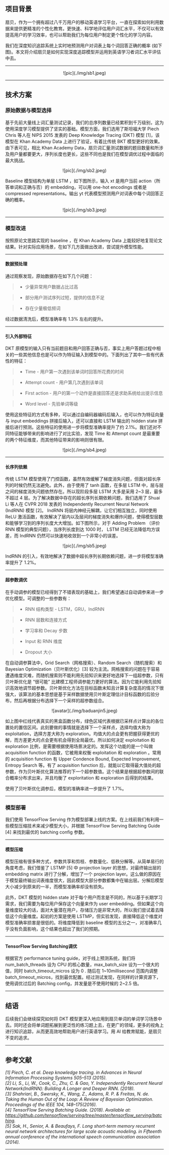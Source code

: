 
## 项目背景

扇贝，作为一个拥有超过八千万用户的移动英语学习平台，一直在探索如何利用数据来提供更精准的个性化教育。更快速、科学地评估用户词汇水平，不仅可以有效提高用户的学习效率，也可以帮助我们为每位用户制定更个性化的学习内容。
 
我们在深度知识追踪系统上实时地预测用户对词表上每个词回答正确的概率 (如下图)。本文将介绍扇贝是如何实现深度追踪模型并运用到英语学习者词汇水平评估中去。

---


<center> ![pic](./img/sb1.jpeg) </center>


---

## 技术方案

### 原始数据与模型选择

基于先前大量线上词汇量测试记录，我们的总序列数量已经累积到千万级别，这为使用深度学习模型提供了坚实的基础。模型方面，我们选用了斯坦福大学 Piech Chris 等人在 NIPS 2015 发表的 Deep Knowledge Tracing (DKT) 模型 [1]，该模型在 Khan Academy Data 上进行了验证，有着比传统 BKT 模型更好的效果。由下表可见，相比 Khan Academy Data，扇贝词汇量测试数据的题目数量和所涉及用户量都要更大，序列长度也更长，这些不同也是我们在模型调优过程中面临的最大挑战。


<center> ![pic](./img/sb2.jpeg) </center>

Baseline 模型结构为单层 LSTM ，如下图所示，输入 xt 是用户当前 action（所答单词和正确与否）的 embedding，可以用 one-hot encodings 或者是 compressed representations。输出 yt 代表模型预测用户对词表中每个词回答正确的概率。

<center> ![pic](./img/sb3.jpeg) </center>

---

### 模型改进

按照原论文思路实现的 baseline ，在 Khan Academy Data 上能较好地复现论文结果。针对实际应用场景，在如下几方面做出改进，尝试提升模型性能。

---

#### 数据预处理

通过观察发现，原始数据存在如下几个问题：

> * 少量异常用户数据占比过高

> * 部分用户测试序列过短，提供的信息不足

> * 存在少量极低频词

经过数据清洗后，模型准确率有 1.3% 左右的提升。

---

#### 引入外部特征

DKT 原模型的输入只有当前题目和用户回答正确与否，事实上用户答题过程中相关的一些其他信息也是可以作为特征输入到模型中的。下面列出了其中一些有代表性的特征：

> * Time - 用户第一次遇到该单词时回答所花费的时间

> * Attempt count - 用户第几次遇到该单词

> * First action - 用户的第一个动作是直接回答还是求助系统给出提示信息

> * Word level - 先验单词等级


使用这些特征的方式有多种，可以通过自编码器编码后输入，也可以作为特征向量与 input embeddings 拼接后输入，还可以直接和 LSTM 输出的 hidden state 拼接后进行预测。这些特征的使用进一步将模型准确率提升了约 2.1%。我们还对不同特征能够带来的影响进行了对比实验，发现 Time 和 Attempt count 是最重要的两个特征维度，而其他特征带来的影响则很有限。

<center>![pic](./img/sb4.jpeg)</center>

---


#### 长序列依赖

传统 LSTM 模型使用了门控函数，虽然有效缓解了梯度消失问题，但面对超长序列的时候仍然无法避免。此外，由于使用了 tanh 函数，在多层 LSTM 中，层与层之间的梯度消失问题依然存在。所以现阶段多层 LSTM 大多是采用 2~3 层，最多不超过 4 层。为了解决数据中存在的超长序列长期依赖问题，我们选用了 Shuai Li 等人在 CVPR 2018 发表的 Independently Recurrent Neural Network (IndRNN) 模型 [2]。 IndRNN 将层内神经元解耦，让它们相互独立，同时使用 ReLU 激活函数，有效解决了层内以及层间的梯度消失和爆炸问题，使得模型层数和能够学习到的序列长度大大增加。如下图所示，对于 Adding Problem （评价 RNN 模型的典型问题），当序列长度到达 1000 时， LSTM 已经无法降低均方误差，而 IndRNN 仍然可以快速地收敛到一个非常小的误差。

<center>![pic](./img/sb5.jpeg)</center>


IndRNN 的引入，有效地解决了数据中超长序列长期依赖问题，进一步将模型准确率提升了 1.2%。

----

#### 超参数调优

在手动调参的模型已经得到了不错表现的基础上，我们希望通过自动调参来进一步优化模型。可调整的一些参数有：

> * RNN 结构类型 - LSTM，GRU，IndRNN

> * RNN 层数和连接方式

> * 学习率和 Decay 步数

> * Input 和 RNN 维度

> * Dropout 大小

在自动调参算法中，Grid Search（网格搜索）、Random Search（随机搜索）和 Bayesian Optimization（贝叶斯优化）[3] 较为主流。网格搜索的问题在于容易遭遇维度灾难，而随机搜索则不能利用先验知识来更好地选择下一组超参数，只有贝叶斯优化是 “很可能” 比建模工程师调参能力更好的算法。因为它能利用先验知识高效地调节超参数。贝叶斯优化方法在目标函数未知且计算复杂度高的情况下很强大，该算法的基本思想是基于采样数据使用贝叶斯定理估计目标函数的后验分布，然后再根据分布选择下一个采样的超参数组合。



<center>![avatar](./img/baduanjin5.jpeg)</center>

如上图中红线代表真实的黑盒函数分布，绿色区域代表根据已采样点计算出的各位置处的置信区间。此刻要做的事情就是选择下一个采样点，选择均值大称为 exploitation，选择方差大称为 exploration。均值大的点会更有把握获得更优的解，而方差更大的点会更有机会得到全局最优。所以如何决定 exploitation 和 exploration 比例，是需要根据使用场景决定的。发挥这个功能的是一个叫做 acquisition function 的函数，它被用来权衡 exploitation 和 exploration 。常用的 acquisition function 有 Upper Condence Bound, Expected Improvement, Entropy Search 等。有了 acquisition function 后，就能以它取得最大值处的超参数，作为贝叶斯优化算法推荐的下一个超参数值。这个结果是根据超参数间的联合概率分布求出来，并且均衡了 exploritation 和 exploration 后得到的结果。


使用了贝叶斯优化调参后，模型的准确率进一步提升了 1.7%。

---

### 模型部署

我们使用 TensorFlow Serving 作为模型部署上线的方案。在上线前我们有利用一些模型压缩技术来减少模型大小，并根据 TensorFlow Serving Batching Guide [4] 来找到最优的 batching config 参数。

---

#### 模型压缩

模型压缩有很多种方式，参数共享和剪枝、参数量化、低秩分解等。从简单易行的角度考虑，我们借鉴了 LSTMP [5] 中 projection layer 的思想，对最终输出层的 embedding matrix 进行了分解，增加了一个 projection layer。这么做的原因在于模型最终输出词表维度很大，因此模型大部分参数都集中在输出层。分解后模型大小减少到原来的一半，而模型准确率却没有损失。

此外，DKT 模型的 hidden state 对于每个用户而言是不同的，所以基于长期学习需求，我们需要为每位用户保存这个向量来作为 user embedding。但如果这个向量维度较大的话，面对大量潜在用户，存储压力是非常大的，所以我们尝试着去降低这个向量维度。起初的方案是使用 LSTMP，但实验发现，直接降低这个维度对模型准确率损害是很低的。将维度降低到 baseline 模型的五分之一，对准确率几乎没有负面影响，这个结果也超出了我们的预期。


---

#### TensorFlow Serving Batching调优

根据官方 performance tuning guide，对于线上预测系统，我们将 num_batch_threads 设为 CPU 的核心数量，max_batch_size 设为一个很大的值，同时 batch_timeout_micros 设为 0 . 随后在 1~10millisecond 范围内调整 batch_timeout_micros，找到最优配置。经过测试发现，在同样的计算资源下，使用调优过后的 Batching config，并发量是不使用时候的 2~2.5 倍。

---

## 结语

后续我们会继续探究如何将 DKT 模型更深入地应用到扇贝单词的单词学习场景中去。同时还会将单词题拓展到更泛性的练习题上去，在更广的领域，更多的视角上进行知识追踪，从而更高效地帮助用户进行英语学习。用 AI 给教育赋能，是扇贝不变的追求。

---

## 参考文献

*[1] Piech, C. et al. Deep knowledge tracing. in Advances in Neural Information Processing Systems 505–513 (2015).		
[2] Li, S., Li, W., Cook, C., Zhu, C. & Gao, Y. Independently Recurrent Neural Network(IndRNN): Building A Longer and Deeper RNN. (2018).		
[3] Shahriari, B., Swersky, K., Wang, Z., Adams, R. P. & Freitas, N. de. Taking the Human Out of the Loop: A Review of Bayesian Optimization. Proceedings of the IEEE 104, 148–175(2016).		
[4] TensorFlow Serving Batching Guide. (2018). Available at:		
https://github.com/tensorflow/serving/tree/master/tensorflow_serving/batching.		
[5] Sak, H., Senior, A. & Beaufays, F. Long short-term memory recurrent neural network architectures for large scale acoustic modeling. in Fifteenth annual conference of the international speech communication association (2014).*


---
